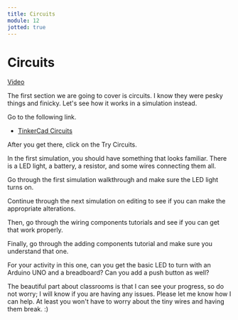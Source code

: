 ```yaml
---
title: Circuits
module: 12
jotted: true
---
```


# Circuits

<a href="https://umontana.zoom.us/rec/play/tMZ_ceCq-D03HNfB4gSDA6MtW9W6J6mshHAZ-KVeyx6xViZVMVSiZ7ETYLfN0k7VVAIQHGSECLI24vzH?continueMode=true" target="_new">Video</a>

The first section we are going to cover is circuits.  I know they were pesky things and finicky.  Let's see how it works in a simulation instead.

Go to the following link.

* [TinkerCad Circuits](https://www.tinkercad.com/dashboard?type=circuits&collection=designs)

After you get there, click on the Try Circuits.

In the first simulation, you should have something that looks familiar.  There is a LED light, a battery, a resistor, and some wires connecting them all.

Go through the first simulation walkthrough and make sure the LED light turns on.

Continue through the next simulation on editing to see if you can make the appropriate alterations.

Then, go through the wiring components tutorials and see if you can get that work properly.

Finally, go through the adding components tutorial and make sure you understand that one.

For your activity in this one, can you get the basic LED to turn with an Arduino UNO and a breadboard?  Can you add a push button as well?  

The beautiful part about classrooms is that I can see your progress, so do not worry; I will know if you are having any issues.  Please let me know how I can help.  At least you won't have to worry about the tiny wires and having them break. :)